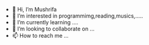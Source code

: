 - 👋 Hi, I’m Mushrifa
- 👀 I’m interested in programmimg,reading,musics,.....
- 🌱 I’m currently learning ....
- 💞️ I’m looking to collaborate on ...
- 📫 How to reach me ...

<!---
mushrifatkm2003/mushrifatkm2003 is a ✨ special ✨ repository because its `README.md` (this file) appears on your GitHub profile.
You can click the Preview link to take a look at your changes.
--->
